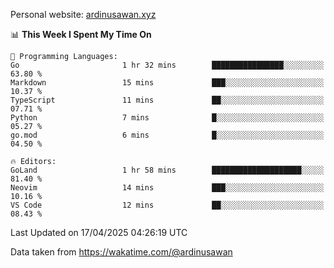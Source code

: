 Personal website: [ardinusawan.xyz](https://ardinusawan.xyz)

<!--START_SECTION:waka-->
📊 **This Week I Spent My Time On** 

```text
💬 Programming Languages: 
Go                       1 hr 32 mins        ████████████████░░░░░░░░░   63.80 % 
Markdown                 15 mins             ███░░░░░░░░░░░░░░░░░░░░░░   10.37 % 
TypeScript               11 mins             ██░░░░░░░░░░░░░░░░░░░░░░░   07.71 % 
Python                   7 mins              █░░░░░░░░░░░░░░░░░░░░░░░░   05.27 % 
go.mod                   6 mins              █░░░░░░░░░░░░░░░░░░░░░░░░   04.50 % 

🔥 Editors: 
GoLand                   1 hr 58 mins        ████████████████████░░░░░   81.40 % 
Neovim                   14 mins             ███░░░░░░░░░░░░░░░░░░░░░░   10.16 % 
VS Code                  12 mins             ██░░░░░░░░░░░░░░░░░░░░░░░   08.43 % 
```


 Last Updated on 17/04/2025 04:26:19 UTC
<!--END_SECTION:waka-->
Data taken from https://wakatime.com/@ardinusawan
